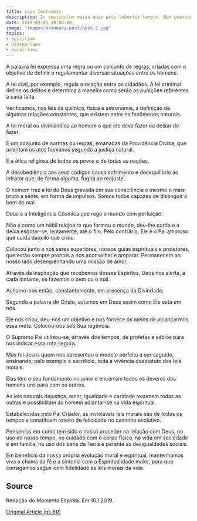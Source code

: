 ```yaml
---
title: Leis Imutaveis
description: In vestibulum massa quis arcu lobortis tempus. Nam pretium arcu in odio vulputate luctus.
date: 2019-02-01 19:00:00
image: "images/masonary-post/post-2.jpg"
topics: 
- spiritism
- divine-laws
- moral-laws
---
```


A palavra lei expressa uma regra ou um conjunto de regras, criadas com o objetivo de definir e regulamentar diversas situações entre os homens.

A lei civil, por exemplo, regula a relação entre os cidadãos. A lei criminal define os delitos e determina a maneira como serão as punições referentes a cada falta.

Verificamos, nas leis da química, física e astronomia, a definição de algumas relações constantes, que existem entre os fenômenos naturais.

A lei moral ou divinaindica ao homem o que ele deve fazer ou deixar de fazer.

É um conjunto de normas ou regras, emanadas da Providência Divina, que orientam os atos humanos segundo a justiça natural.

É a ética religiosa de todos os povos e de todas as nações.

A desobediência aos seus códigos causa sofrimento e desequilíbrio ao infrator que, de forma alguma, fugirá ao reajuste.

O homem traz a lei de Deus gravada em sua consciência e mesmo o mais bruto a sente, em forma de impulsos. Somos todos capazes de distinguir o bem do mal.

Deus é a Inteligência Cósmica que rege o mundo com perfeição.

Não é como um hábil relojoeiro que formou o mundo, deu-lhe corda e a deixa esgotar-se, lentamente, até o fim. Pelo contrário, Ele é o Pai amoroso que cuida daquilo que criou.

Colocou junto a nós seres superiores, nossos guias espirituais e protetores, que estão sempre prontos a nos aconselhar e amparar. Permanecem ao nosso lado desempenhando uma missão de amor.

Através da inspiração que recebemos desses Espíritos, Deus nos alerta, a cada instante, se fazemos o bem ou o mal.

­Achamo-nos então, constantemente, em presença da Divindade.

Segundo a palavra do Cristo, estamos em Deus assim como Ele está em nós.

Ele nos criou, deu-nos um objetivo e nos fornece os meios de alcançarmos essa meta. Colocou-nos sob Sua regência.

O Supremo Pai utilizou-se, através dos tempos, de profetas e sábios para nos indicar essa rota segura.

Mas foi Jesus quem nos apresentou o modelo perfeito a ser seguido, ensinando, pelo exemplo e sacrifício, toda a vivência doestatuto das leis morais.

Elas têm o seu fundamento no amor e encerram todos os deveres dos homens uns para com os outros.

As leis naturais dejustiça, amor, igualdade e caridade resumem todas as outras e possibilitam ao homem adiantar-se na vida espiritual.

Estabelecidas pelo Pai Criador, as invioláveis leis morais são de todos os tempos e constituem roteiro de felicidade no caminho evolutivo.

Pensemos em como tem sido o nosso proceder na relação com Deus, no uso do nosso tempo, no cuidado com o corpo físico, na vida em sociedade e em família, no uso dos bens da Terra e perante as desigualdades sociais.

Em benefício da nossa própria evolução moral e espiritual, mantenhamos viva a chama da fé e a sintonia com a Espiritualidade maior, para que consigamos seguir com fidelidade as leis morais da vida.

## Source
Redação do Momento Espírita.
Em 10.1.2019.


[Original Article (pt-BR)](http://www.momento.com.br/pt/ler_texto.php?id=5634)

